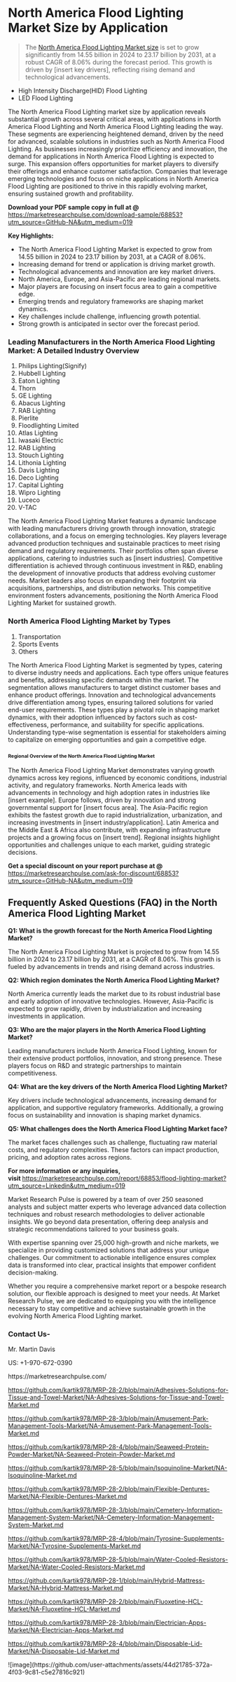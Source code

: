 <h1>North America Flood Lighting Market&nbsp;Size by Application</h1><blockquote><p>The <a href="https://marketresearchpulse.com/download-sample/68853?utm_source=GitHub-NA&amp;utm_medium=019">North America Flood Lighting Market size</a> is set to grow significantly from 14.55 billion in 2024 to 23.17 billion by 2031, at a robust CAGR of 8.06% during the forecast period. This growth is driven by [insert key drivers], reflecting rising demand and technological advancements.</p></blockquote><ul><li>High Intensity Discharge(HID) Flood Lighting<li> LED Flood Lighting</li></ul><p>The North America Flood Lighting market size by application reveals substantial growth across several critical areas, with applications in North America Flood Lighting and North America Flood Lighting leading the way. These segments are experiencing heightened demand, driven by the need for advanced, scalable solutions in industries such as North America Flood Lighting. As businesses increasingly prioritize efficiency and innovation, the demand for applications in North America Flood Lighting is expected to surge. This expansion offers opportunities for market players to diversify their offerings and enhance customer satisfaction. Companies that leverage emerging technologies and focus on niche applications in North America Flood Lighting are positioned to thrive in this rapidly evolving market, ensuring sustained growth and profitability.</p><p><strong>Download your PDF sample copy in full at @ </strong><a href="https://marketresearchpulse.com/download-sample/68853?utm_source=GitHub-NA&amp;utm_medium=019">https://marketresearchpulse.com/download-sample/68853?utm_source=GitHub-NA&amp;utm_medium=019</a></p><p><strong>Key Highlights: </strong></p><ul><li>The North America Flood Lighting Market is expected to grow from 14.55 billion in 2024 to 23.17 billion by 2031, at a CAGR of 8.06%.</li><li>Increasing demand for trend or application is driving market growth.</li><li>Technological advancements and innovation are key market drivers.</li><li>North America, Europe, and Asia-Pacific are leading regional markets.</li><li>Major players are focusing on insert focus area to gain a competitive edge.</li><li>Emerging trends and regulatory frameworks are shaping market dynamics.</li><li>Key challenges include challenge, influencing growth potential.</li><li>Strong growth is anticipated in sector over the forecast period.</li></ul><h3>Leading Manufacturers in the North America Flood Lighting Market: A Detailed Industry Overview</h3><ol><li>Philips Lighting(Signify)</li><li>Hubbell Lighting</li><li>Eaton Lighting</li><li>Thorn</li><li>GE Lighting</li><li>Abacus Lighting</li><li>RAB Lighting</li><li>Pierlite</li><li>Floodlighting Limited</li><li>Atlas Lighting</li><li>Iwasaki Electric</li><li>RAB Lighting</li><li>Stouch Lighting</li><li>Lithonia Lighting</li><li>Davis Lighting</li><li>Deco Lighting</li><li>Capital Lighting</li><li>Wipro Lighting</li><li>Luceco</li><li>V-TAC</li></ol><div class="flex max-w-full flex-col flex-grow"><div class="min-h-8 text-message flex w-full flex-col items-end gap-2 whitespace-normal break-words [.text-message+&amp;]:mt-5" dir="auto" data-message-author-role="assistant" data-message-id="fd8432e4-4910-450d-b182-61b7bfb0a01f" data-message-model-slug="gpt-4o"><div class="flex w-full flex-col gap-1 empty:hidden first:pt-[3px]"><div class="markdown prose w-full break-words dark:prose-invert light"><p>The North America Flood Lighting Market features a dynamic landscape with leading manufacturers driving growth through innovation, strategic collaborations, and a focus on emerging technologies. Key players leverage advanced production techniques and sustainable practices to meet rising demand and regulatory requirements. Their portfolios often span diverse applications, catering to industries such as [insert industries]. Competitive differentiation is achieved through continuous investment in R&amp;D, enabling the development of innovative products that address evolving customer needs. Market leaders also focus on expanding their footprint via acquisitions, partnerships, and distribution networks. This competitive environment fosters advancements, positioning the North America Flood Lighting Market for sustained growth.</p></div></div></div></div><h3>North America Flood Lighting Market by Types</h3><ol><li>Transportation<li> Sports Events<li> Others</li></ol><div class="flex max-w-full flex-col flex-grow"><div class="min-h-8 text-message flex w-full flex-col items-end gap-2 whitespace-normal break-words [.text-message+&amp;]:mt-5" dir="auto" data-message-author-role="assistant" data-message-id="084470be-0bb7-4664-bddf-5156b4f41249" data-message-model-slug="gpt-4o-mini"><div class="flex w-full flex-col gap-1 empty:hidden first:pt-[3px]"><div class="markdown prose w-full break-words dark:prose-invert light"><p>The North America Flood Lighting Market is segmented by types, catering to diverse industry needs and applications. Each type offers unique features and benefits, addressing specific demands within the market. The segmentation allows manufacturers to target distinct customer bases and enhance product offerings. Innovation and technological advancements drive differentiation among types, ensuring tailored solutions for varied end-user requirements. These types play a pivotal role in shaping market dynamics, with their adoption influenced by factors such as cost-effectiveness, performance, and suitability for specific applications. Understanding type-wise segmentation is essential for stakeholders aiming to capitalize on emerging opportunities and gain a competitive edge.</p></div></div></div></div><h3><span style="font-size: 11px;">Regional Overview of the North America Flood Lighting Market</span></h3><div class="flex max-w-full flex-col flex-grow"><div class="min-h-8 text-message flex w-full flex-col items-end gap-2 whitespace-normal break-words [.text-message+&amp;]:mt-5" dir="auto" data-message-author-role="assistant" data-message-id="e9038762-ce64-4e30-91c9-9bd413514231" data-message-model-slug="gpt-4o-mini"><div class="flex w-full flex-col gap-1 empty:hidden first:pt-[3px]"><div class="markdown prose w-full break-words dark:prose-invert light"><p>The North America Flood Lighting Market demonstrates varying growth dynamics across key regions, influenced by economic conditions, industrial activity, and regulatory frameworks. North America leads with advancements in technology and high adoption rates in industries like [insert example]. Europe follows, driven by innovation and strong governmental support for [insert focus area]. The Asia-Pacific region exhibits the fastest growth due to rapid industrialization, urbanization, and increasing investments in [insert industry/application]. Latin America and the Middle East &amp; Africa also contribute, with expanding infrastructure projects and a growing focus on [insert trend]. Regional insights highlight opportunities and challenges unique to each market, guiding strategic decisions.</p></div></div></div></div><p><strong>Get a special discount on your report purchase at @ </strong><a href="https://marketresearchpulse.com/ask-for-discount/68853?utm_source=GitHub-NA&amp;utm_medium=019">https://marketresearchpulse.com/ask-for-discount/68853?utm_source=GitHub-NA&amp;utm_medium=019</a></p><h2>Frequently Asked Questions (FAQ) in the North America Flood Lighting Market</h2><p><strong>Q1: What is the growth forecast for the North America Flood Lighting Market?</strong></p><p>The North America Flood Lighting Market is projected to grow from 14.55 billion in 2024 to 23.17 billion by 2031, at a CAGR of 8.06%. This growth is fueled by advancements in trends and rising demand across industries.</p><p><strong>Q2: Which region dominates the North America Flood Lighting Market?</strong></p><p>North America currently leads the market due to its robust industrial base and early adoption of innovative technologies. However, Asia-Pacific is expected to grow rapidly, driven by industrialization and increasing investments in application.</p><p><strong>Q3: Who are the major players in the North America Flood Lighting Market?</strong></p><p>Leading manufacturers include North America Flood Lighting, known for their extensive product portfolios, innovation, and strong presence. These players focus on R&amp;D and strategic partnerships to maintain competitiveness.</p><p><strong>Q4: What are the key drivers of the North America Flood Lighting Market?</strong></p><p>Key drivers include technological advancements, increasing demand for application, and supportive regulatory frameworks. Additionally, a growing focus on sustainability and innovation is shaping market dynamics.</p><p><strong>Q5: What challenges does the North America Flood Lighting Market face?</strong></p><p>The market faces challenges such as challenge, fluctuating raw material costs, and regulatory complexities. These factors can impact production, pricing, and adoption rates across regions.</p><p><strong>For more information or any inquiries, visit&nbsp;</strong><a href="https://marketresearchpulse.com/report/68853/flood-lighting-market?utm_source=Linkedin&utm_medium=019">https://marketresearchpulse.com/report/68853/flood-lighting-market?utm_source=Linkedin&utm_medium=019</a></p><p>Market Research Pulse is powered by a team of over 250 seasoned analysts and subject matter experts who leverage advanced data collection techniques and robust research methodologies to deliver actionable insights. We go beyond data presentation, offering deep analysis and strategic recommendations tailored to your business goals.</p><p>With expertise spanning over 25,000 high-growth and niche markets, we specialize in providing customized solutions that address your unique challenges. Our commitment to actionable intelligence ensures complex data is transformed into clear, practical insights that empower confident decision-making.</p><p>Whether you require a comprehensive market report or a bespoke research solution, our flexible approach is designed to meet your needs. At Market Research Pulse, we are dedicated to equipping you with the intelligence necessary to stay competitive and achieve sustainable growth in the evolving North America Flood Lighting market.</p><h3><strong>Contact Us-</strong></h3><p>Mr. Martin Davis</p><p>US: +1-970-672-0390</p><p>https://marketresearchpulse.com/</p><p><a href="https://github.com/kartik978/MRP-28-2/blob/main/Adhesives-Solutions-for-Tissue-and-Towel-Market/NA-Adhesives-Solutions-for-Tissue-and-Towel-Market.md">https://github.com/kartik978/MRP-28-2/blob/main/Adhesives-Solutions-for-Tissue-and-Towel-Market/NA-Adhesives-Solutions-for-Tissue-and-Towel-Market.md</a></p><p><a href="https://github.com/kartik978/MRP-28-3/blob/main/Amusement-Park-Management-Tools-Market/NA-Amusement-Park-Management-Tools-Market.md">https://github.com/kartik978/MRP-28-3/blob/main/Amusement-Park-Management-Tools-Market/NA-Amusement-Park-Management-Tools-Market.md</a></p><p><a href="https://github.com/kartik978/MRP-28-4/blob/main/Seaweed-Protein-Powder-Market/NA-Seaweed-Protein-Powder-Market.md">https://github.com/kartik978/MRP-28-4/blob/main/Seaweed-Protein-Powder-Market/NA-Seaweed-Protein-Powder-Market.md</a></p><p><a href="https://github.com/kartik978/MRP-28-5/blob/main/Isoquinoline-Market/NA-Isoquinoline-Market.md">https://github.com/kartik978/MRP-28-5/blob/main/Isoquinoline-Market/NA-Isoquinoline-Market.md</a></p><p><a href="https://github.com/kartik978/MRP-28-2/blob/main/Flexible-Dentures-Market/NA-Flexible-Dentures-Market.md">https://github.com/kartik978/MRP-28-2/blob/main/Flexible-Dentures-Market/NA-Flexible-Dentures-Market.md</a></p><p><a href="https://github.com/kartik978/MRP-28-3/blob/main/Cemetery-Information-Management-System-Market/NA-Cemetery-Information-Management-System-Market.md">https://github.com/kartik978/MRP-28-3/blob/main/Cemetery-Information-Management-System-Market/NA-Cemetery-Information-Management-System-Market.md</a></p><p><a href="https://github.com/kartik978/MRP-28-4/blob/main/Tyrosine-Supplements-Market/NA-Tyrosine-Supplements-Market.md">https://github.com/kartik978/MRP-28-4/blob/main/Tyrosine-Supplements-Market/NA-Tyrosine-Supplements-Market.md</a></p><p><a href="https://github.com/kartik978/MRP-28-5/blob/main/Water-Cooled-Resistors-Market/NA-Water-Cooled-Resistors-Market.md">https://github.com/kartik978/MRP-28-5/blob/main/Water-Cooled-Resistors-Market/NA-Water-Cooled-Resistors-Market.md</a></p><p><a href="https://github.com/kartik978/MRP-28-1/blob/main/Hybrid-Mattress-Market/NA-Hybrid-Mattress-Market.md">https://github.com/kartik978/MRP-28-1/blob/main/Hybrid-Mattress-Market/NA-Hybrid-Mattress-Market.md</a></p><p><a href="https://github.com/kartik978/MRP-28-2/blob/main/Fluoxetine-HCL-Market/NA-Fluoxetine-HCL-Market.md">https://github.com/kartik978/MRP-28-2/blob/main/Fluoxetine-HCL-Market/NA-Fluoxetine-HCL-Market.md</a></p><p><a href="https://github.com/kartik978/MRP-28-3/blob/main/Electrician-Apps-Market/NA-Electrician-Apps-Market.md">https://github.com/kartik978/MRP-28-3/blob/main/Electrician-Apps-Market/NA-Electrician-Apps-Market.md</a></p><p><a href="https://github.com/kartik978/MRP-28-4/blob/main/Disposable-Lid-Market/NA-Disposable-Lid-Market.md">https://github.com/kartik978/MRP-28-4/blob/main/Disposable-Lid-Market/NA-Disposable-Lid-Market.md</a></p>
![image](https://github.com/user-attachments/assets/44d21785-372a-4f03-9c81-c5e27816c921)
